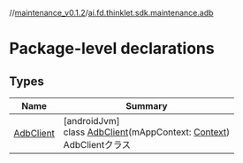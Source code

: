 //[maintenance_v0.1.2](../../index.md)/[ai.fd.thinklet.sdk.maintenance.adb](index.md)

# Package-level declarations

## Types

| Name | Summary |
|---|---|
| [AdbClient](-adb-client/index.md) | [androidJvm]<br>class [AdbClient](-adb-client/index.md)(mAppContext: [Context](https://developer.android.com/reference/kotlin/android/content/Context.html))<br>AdbClientクラス |
